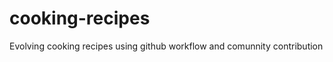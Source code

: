cooking-recipes
===============

Evolving cooking recipes using github workflow and comunnity contribution
